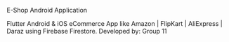 

E-Shop Android Application

Flutter Android & iOS eCommerce App like Amazon | FlipKart | AliExpress | Daraz using Firebase Firestore.
Developed by: Group 11

